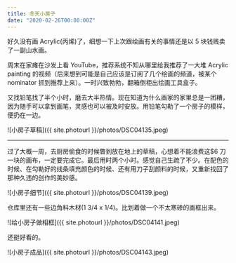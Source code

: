 ```yaml
---
title: 冬天小房子
date: "2020-02-26T00:00:00Z"
---
```


好久没有画 Acrylic(丙烯)了，细想一下上次跟绘画有关的事情还是以 5 块钱贱卖了一副山水画。

周末在家瘫在沙发上看 YouTube，推荐系统不知从哪里给我推荐了一大堆 Acrylic painting 的视频（后来想到可能是自己应该是订阅了几个绘画的频道，被某个 nominator 抓到推荐上来）。一时兴致勃勃，翻箱倒柜出绘画工具盒子。

又找铅笔找了半个小时，磨去大半热情。现在知道为什么画家的家里总是一团糟，因为随手可以拿到画笔，灵感也可以被及时安放。用铅笔勾勒了一个房子的模样，便扔在一边。

![小房子草稿]({{ site.photourl }}/photos/DSC04135.jpeg)

---

过了大概一周，去厨房偷食的时候瞥到放在地上的草稿，心想着不能浪费这$6 刀一块的画布，一定要完成它。最后用时两个小时。感觉自己生疏了不少。在配色的时候、在勾勒好的线条填充颜色的时候、还有用刀子刮颜料的时候，又重新找回了那种久违的创作的美妙感。

![小房子细节]({{ site.photourl }}/photos/DSC04139.jpeg)

仓库里还有一些边角料木材(1 3/4 x 1/4)。比划着做一个不太寒碜的画框出来。

![给小房子做相框]({{ site.photourl }}/photos/DSC04141.jpeg)

还挺好看的。

![小房子成品]({{ site.photourl }}/photos/DSC04143.jpeg)
